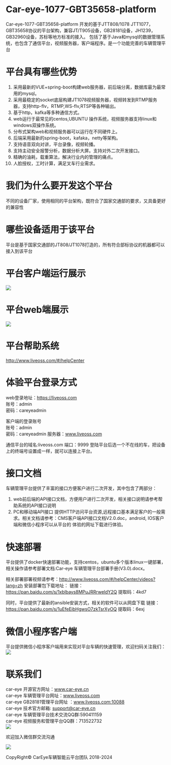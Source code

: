 
# Car-eye-1077-GBT35658-platform 

Car-eye-1077-GBT35658-platform  开发的基于JTT808/1078 JTT1077，GBT35658协议的平台架构，兼容JT/T905设备，GB28181设备，JH1239，GB32960设备，苏标等地方标准的接入。
包括了基于Java和mysql的数据管理系统，也包含了通信平台，视频服务器，客户端程序。是一个功能完善的车辆管理平台

# 平台具有哪些优势
1. 采用最新的VUE+spring-boot构建web服务器，前后端分离，数据库最为最常用的mysql。
2. 采用最稳定的socket底层构建JT1078视频服务器，视频转发到RTMP服务器，支持http-flv，RTMP,WS-flv,RTSP等各种输出。
3. 基于http，kafka等多种通信方式。
4. web运行于最常见的centos,UBUNTU 操作系统，视频服务器支持linux和windows双操作系统。
5. 分布式架构web和视频服务器可以运行在不同硬件上。
6. 后端采用最新的spring-boot，kafaka，netty等架构。
7. 支持语音双向对讲，平台录像，视频轮播。
8. 支持主动安全报警分析，数据分析大屏。支持对外二次开发接口。
9. 精确的油耗，载重算法，解决行业内的管理的痛点。
10. 人脸授权，工时计算，满足叉车行业需求。


# 我们为什么要开发这个平台

不同的设备厂家，使用相同的平台架构，既符合了国家交通部的要求，又具备更好的兼容性

# 哪些设备适用于该平台

平台是基于国家交通部的JT808/JT1078打造的，所有符合部标协议的机器都可以接入到该平台


# 平台客户端运行展示


![](https://gitee.com/careye_open_source_platform_group/Car-eye-JTT1077-JT796-platform/raw/master/Car-eye.png)



# 平台web端展示

![](https://gitee.com/careye_open_source_platform_group/Car-eye-JTT1077-JT796-platform/raw/master/web.jpg)


# 平台帮助系统

http://www.liveoss.com/#/helpCenter
 

# 体验平台登录方式

web登录地址：https://liveoss.com  
账号：admin     
密码：careyeadmin

客户端的登录账号     
账号：admin    
密码：careyeadmin 
服务器：www.liveoss.com     

通信平台的域名:liveoss.com 
端口：9999
登陆平台后选一个不在线的车，把设备上的终端号设置成一样，就可以连接上平台。


# 接口文档

车辆管理平台提供了丰富的接口方便客户进行二次开发，其中包含了两部分：
1. web前后端的API接口文档，方便用户进行二次开发，相关接口说明请参考帮助系统的API接口说明
2. PC和移动端API接口
提供HTTP访问平台资源,远程接口基本满足客户的一般需求。相关文档请参考：CMS客户端API接口文档V2.0.doc，android, IOS客户端和微信小程序可以从平台的
体验的网址下载进行体验。

# 快速部署

平台提供了docker快速部署功能，支持centos，ubuntu多个版本linux一键部署，相关操作请参考部署文档:Car-eye 车辆管理平台部署手册(V3.0).docx。

相关部署部署视频请参考：http://www.liveoss.com/#/helpCenter/videos?lang=zh
安装部署包下载地址：
链接：https://pan.baidu.com/s/1xblbays8MPuJRRrweldY2Q 
提取码：4kd7

同时，平台提供了最新的ansible安装方式，相关的软件可以从网盘下载
链接：https://pan.baidu.com/s/1uEfeEibHgwsO7zkTsrXyOQ 
提取码：6exj

# 微信小程序客户端   

平台提供微信小程序客户端用来实现对平台车辆的快速管理，欢迎扫码关注我们：    
![](https://gitee.com/careye_open_source_platform_group/Car-eye-JTT1077-JT796-platform/raw/master/weixin.jpg)




# 联系我们

car-eye 开源官方网址：www.car-eye.cn    
car-eye 车辆管理平台网址：www.liveoss.com  
car-eye GB28181管理平台网址 ：www.liveoss.com:10088     
car-eye 技术官方邮箱: support@car-eye.cn  
car-eye 车辆管理平台技术交流QQ群:590411159   
car-eye 视频服务和管理平台QQ群：713522732     
![](https://gitee.com/careye_open_source_platform_group/car-eye-jtt1078-media-server/raw/master/QQ/QQ.jpg)   


欢迎加入微信群交流沟通

![](https://gitee.com/careye_open_source_platform_group/Car-eye-JTT1077-JT796-platform/raw/master/weixin1.jpg)


CopyRight©  CarEye车辆智能云平台团队 2018-2024


